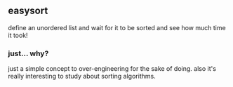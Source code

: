 ## easysort
define an unordered list and wait for it to be sorted and see how much time it took!

### just... why?
just a simple concept to over-engineering for the sake of doing. also it's really interesting to study about sorting
algorithms.
